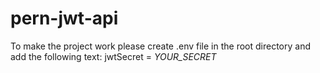 # pern-jwt-api
To make the project work please create .env file in the root directory and add the following text:
jwtSecret = _YOUR_SECRET_
